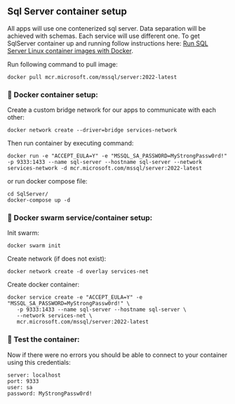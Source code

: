 ## Sql Server container setup 

All apps will use one contenerized sql server. Data separation will be achieved with schemas. Each service will use different one.
To get SqlServer container up and running follow instructions here: [Run SQL Server Linux container images with Docker](https://docs.microsoft.com/en-us/sql/linux/quickstart-install-connect-docker?view=sql-server-ver16&pivots=cs1-bash).

Run following command to pull image:
```
docker pull mcr.microsoft.com/mssql/server:2022-latest
```

### :small_blue_diamond: Docker container setup:
Create a custom bridge network for our apps to communicate with each other:
```
docker network create --driver=bridge services-network
```

Then run container by executing command:
```
docker run -e "ACCEPT_EULA=Y" -e "MSSQL_SA_PASSWORD=MyStrongPassw0rd!" -p 9333:1433 --name sql-server --hostname sql-server --network services-network -d mcr.microsoft.com/mssql/server:2022-latest
```
or run docker compose file:
```
cd SqlServer/
docker-compose up -d
```

### :small_blue_diamond: Docker swarm service/container setup:

Init swarm:
```
docker swarm init
```

Create network (if does not exist):
```
docker network create -d overlay services-net
```

Create docker container:
```
docker service create -e "ACCEPT_EULA=Y" -e "MSSQL_SA_PASSWORD=MyStrongPassw0rd!" \
   -p 9333:1433 --name sql-server --hostname sql-server \
   --network services-net \
   mcr.microsoft.com/mssql/server:2022-latest
```

### :small_blue_diamond: Test the container:

Now if there were no errors you should be able to connect to your container using this credentials:
```
server: localhost
port: 9333
user: sa
password: MyStrongPassw0rd!
```
